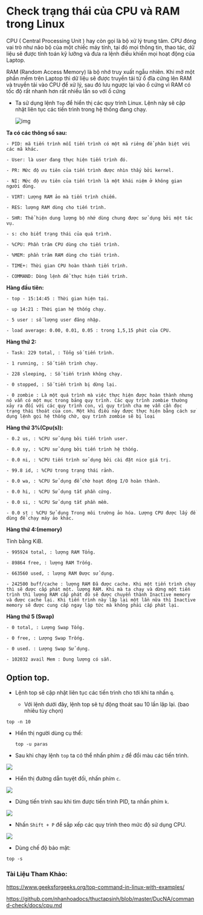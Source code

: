 # Check trạng thái của CPU và RAM trong Linux

CPU ( Central Processing Unit ) hay còn gọi là bộ xử lý trung tâm. CPU đóng vai trò như não bộ của một chiếc máy tính, tại đó mọi thông tin, thao tác, dữ liệu sẽ được tính toán kỹ lưỡng và đưa ra lệnh điều khiển mọi hoạt động của Laptop.

RAM (Random Access Memory) là bộ nhớ truy xuất ngẫu nhiên. Khi mở một phần mềm trên Laptop thì dữ liệu sẽ được truyền tải từ ổ đĩa cứng lên RAM và truyền tải vào CPU để xử lý, sau đó lưu ngược lại vào ổ cứng vì RAM có tốc độ rất nhanh hơn rất nhiều lần so với ổ cứng

- Ta sử dụng lệnh `` Top `` để hiển thị các quy trình Linux. Lệnh này sẽ cập nhật liên tục các tiến trình trong hệ thống đang chạy.

    ![img](https://scontent.fhan5-3.fna.fbcdn.net/v/t1.15752-9/62650132_2503503726383777_4089198445095550976_n.png?_nc_cat=106&_nc_oc=AQlAj9ShauE0hwxd5te1ki1fCXK8YQHgPvmG_Pbbb6hjoLH0Rr1e6mKVEpvjA5Qqg9I&_nc_ht=scontent.fhan5-3.fna&oh=c490931883a29eb398a91671057ba323&oe=5D9ABB0F)

**Ta có các thông số sau:**

    - PID: mã tiến trình mỗi tiến trình có một mã riêng để phân biệt với các mã khác.

    - User: là user đang thực hiện tiến trình đó.

    - PR: Mức độ ưu tiên của tiến trình được nhìn thấy bởi kernel.

    - NI: Mức độ ưu tiên của tiến trình là một khái niệm ở không gian người dùng.

    - VIRT: Lượng RAM ảo mà tiến trình chiếm.

    - RES: lượng RAM dùng cho tiến trình.

    - SHR: Thể hiện dung lượng bộ nhớ dùng chung được sử dụng bởi một tác vụ.

    - s: cho biết trạng thái của quá trình.

    - %CPU: Phần trăm CPU dùng cho tiến trình.

    - %MEM: phần trăm RAM dùng cho tiến trình.

    - TIME+: Thời gian CPU hoàn thành tiến trình.

    - COMMAND: Dòng lệnh để thực hiện tiến trình.

**Hàng đầu tiên:**

    - top - 15:14:45 : Thời gian hiện tại.

    - up 14:21 : Thời gian hệ thống chạy.

    - 5 user : số lượng user đăng nhập.

    - load average: 0.00, 0.01, 0.05 : trong 1,5,15 phút của CPU.

**Hàng thứ 2:**

    - Task: 229 total, : Tổng số tiến trình.

    - 1 running, : Số tiền trình chạy.

    - 228 sleeping, : Số tiến trình không chạy.

    - 0 stopped, : Số tiến trình bị dừng lại.
    
    - 0 zombie : Là một quá trình mà việc thực hiện được hoàn thành nhưng nó vẫn có một mục trong bảng quy trình. Các quy trình zombie thường xảy ra đối với các quy trình con, vì quy trình cha mẹ vẫn cần đọc trạng thái thoát của con. Một khi điều này được thực hiện bằng cách sử dụng lệnh gọi hệ thống chờ, quy trình zombie sẽ bị loại  

**Hàng thứ 3%(Cpu(s)):**

    - 0.2 us, : %CPU sử dụng bởi tiến trình user.

    - 0.0 sy, : %CPU sử dụng bởi tiến trình hệ thống.

    - 0.0 ni, : %CPU tiến trình sử dụng bởi cài đặt nice giá trị.

    - 99.8 id, : %CPU trong trạng thái rảnh.

    - 0.0 wa, : %CPU Sử dụng để chờ hoạt động I/O hoàn thành.

    - 0.0 hi, : %CPU Sử dụng tắt phần cứng.

    - 0.0 si, : %CPU Sử dụng tắt phần mềm.

    - 0.0 st : %CPU Sử dụng Trong môi trường ảo hóa. Lượng CPU được lấy để dùng để chạy máy ảo khác.

**Hàng thứ 4:(memory)**

Tính bằng KiB.
    
    - 995924 total, : lượng RAM Tổng.

    - 89864 free, : lượng RAM Trống.

    - 663560 used, : lượng RAM Được sử dụng.

    - 242500 buff/cache : lượng RAM Đã được cache. Khi một tiến trình chạy thì sẽ được cấp phát một. lượng RAM. Khi mà ta chạy và dừng một tiến trình thì lượng RAM cấp phát đó sẽ được chuyển thành Inactive memory và được cache lại. Khi tiến trình này lặp lại một lần nữa thì Inactive memory sẽ được cung cấp ngay lập tức mà không phải cấp phát lại.

**Hàng thứ 5 (Swap)**

    - 0 total, : Lượng Swap Tổng.

    - 0 free, : Lượng Swap Trống.

    - 0 used. : Lượng Swap Sử dụng.

    - 102032 avail Mem : Dung lượng có sẵn.

## Option top.

- Lệnh top sẽ cập nhật liên tục các tiến trình cho tới khi ta nhấn ``q``.  

  - Với lệnh dưới đây, lệnh top sẽ tự động thoát sau 10 lần lặp lại. (bao nhiêu tùy chọn)
  
`` top -n 10 ``

- Hiển thị người dùng cụ thể:

    ``top -u paras``

- Sau khi chạy lệnh `` top `` ta có thể nhấn phím ``z`` để đổi màu các tiến trình.

![](https://scontent.fhan5-3.fna.fbcdn.net/v/t1.15752-9/64253507_468288323982591_6462169564057698304_n.png?_nc_cat=111&_nc_oc=AQn5JCyAhiQhsZGs1UF-2CeNuxCG0HiV9FgT5i0QZCVho7EilZ7qJOA6bf890yEl_oM&_nc_ht=scontent.fhan5-3.fna&oh=df95be92f8c68f0eddfc4d21a04c401d&oe=5D9953B1)

- Hiển thị đường dẫn tuyệt đối, nhấn phím ``c``.

![](https://scontent.fhan5-5.fna.fbcdn.net/v/t1.15752-9/64381204_376882299625962_2772756583363379200_n.png?_nc_cat=101&_nc_oc=AQknAtb9TL_MDoP3GlWdF_-FTF7BKF2gA__xvKi3uWrLJ8Ty5ZRbf1fIb7xXfAWo_QQ&_nc_ht=scontent.fhan5-5.fna&oh=69be1e38230ce52985b0f38373193d63&oe=5D935F5D)

- Dừng tiến trình sau khi tìm được tiến trình PID, ta nhấn phím ``k``.

![](https://scontent.fhan5-7.fna.fbcdn.net/v/t1.15752-9/64301673_2312636575672296_5228793164399116288_n.png?_nc_cat=100&_nc_oc=AQmePUqK_e8HXJZ4DQJjGzBxNQ1hIiVh26lr90OsdAjh83p7qRG6D_kmzTefd2Pnqbc&_nc_ht=scontent.fhan5-7.fna&oh=c009615aaceb6541bbb96909c3f4ba03&oe=5D7BEB77)

- Nhấn ``Shift + P`` để sắp xếp các quy trình theo mức độ sử dụng CPU.

![](https://scontent.fhan5-7.fna.fbcdn.net/v/t1.15752-9/62390514_771198873274543_7907367218109743104_n.png?_nc_cat=103&_nc_oc=AQnIeVW6hBUDtzTHoS_w8fcdukWKmJFtOqPutzG6Ilz1a_9Pcgc-W4unIVG7onMJ-G0&_nc_ht=scontent.fhan5-7.fna&oh=ef5b55b23ac784b20b0fbb9c98d328c2&oe=5D9EC358)

- Dùng chế độ bảo mật:

`` top -s ``


### Tài Liệu Tham Khảo:
https://www.geeksforgeeks.org/top-command-in-linux-with-examples/

https://github.com/nhanhoadocs/thuctapsinh/blob/master/DucNA/command-check/docs/cpu.md


